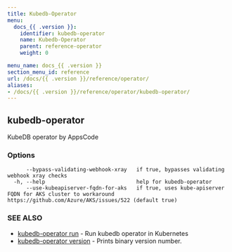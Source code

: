 ```yaml
---
title: Kubedb-Operator
menu:
  docs_{{ .version }}:
    identifier: kubedb-operator
    name: Kubedb-Operator
    parent: reference-operator
    weight: 0

menu_name: docs_{{ .version }}
section_menu_id: reference
url: /docs/{{ .version }}/reference/operator/
aliases:
- /docs/{{ .version }}/reference/operator/kubedb-operator/
---
```

## kubedb-operator

KubeDB operator by AppsCode

### Options

```
      --bypass-validating-webhook-xray   if true, bypasses validating webhook xray checks
  -h, --help                             help for kubedb-operator
      --use-kubeapiserver-fqdn-for-aks   if true, uses kube-apiserver FQDN for AKS cluster to workaround https://github.com/Azure/AKS/issues/522 (default true)
```

### SEE ALSO

* [kubedb-operator run](/docs/reference/operator/kubedb-operator_run.md)	 - Run kubedb operator in Kubernetes
* [kubedb-operator version](/docs/reference/operator/kubedb-operator_version.md)	 - Prints binary version number.

